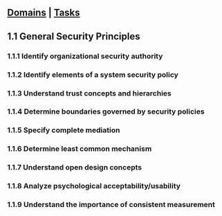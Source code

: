 [Domains](../index.md) | [Tasks](index.md)
---

## 1.1 General Security Principles

### 1.1.1 Identify organizational security authority

### 1.1.2 Identify elements of a system security policy

### 1.1.3 Understand trust concepts and hierarchies

### 1.1.4 Determine boundaries governed by security policies

### 1.1.5 Specify complete mediation

### 1.1.6 Determine least common mechanism

### 1.1.7 Understand open design concepts

### 1.1.8 Analyze psychological acceptability/usability

### 1.1.9 Understand the importance of consistent measurement
<!--stackedit_data:
eyJoaXN0b3J5IjpbLTI2MDg5MzA0MywtMTE1NDcwOTcxNywtNT
g5NzAyNTMyXX0=
-->